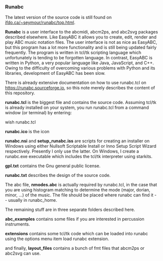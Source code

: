 ###  Runabc

The latest version of the source code is still found on
[ifdo.ca/~seymour/runabc/top.html](https://ifdo.ca/~seymour/runabc/top.html).

**Runabc** is a user interface to the abcmidi, abcm2ps, and abc2svg packages
described elsewhere. Like EasyABC it allows you to create, edit, render and
play ABC music notation files. The user interface is not as nice as EasyABC,
but this program has a lot more functionality and is still being updated
fairly frequently. The program is written in tcl/tk scripting language which
unfortunately is tending to be forgotten language. In contrast, EasyABC is
written in Python, a very popular language like Java, JavaScript, and C++.
Owing to the difficulty of overcoming various problems with Python and its
libraries, development of EasyABC has been slow.

There is already extensive documentation on how to use runabc.tcl on
<https://runabc.sourceforge.io>, so this note merely describes the content of
this repository.

**runabc.tcl** is the biggest file and contains the source code. Assuming
tcl/tk is already installed on your system, you run runabc.tcl from a command
window (or terminal) by entering:

wish runabc.tcl

**runabc.ico** is the icon

**runabc.nsi** and **setup_runabc.iss** are scripts for creating an installer
on Windows using either Nullsoft Scriptable Install or Inno Setup Script
Wizard respectively. Presently I only use the latter. On Windows, I create a
runabc.exe executable which includes the tcl/tk interpreter using starkits.

**gpl.txt** contains the Gnu general public license.

**runabc.txt** describes the design of the source code.

The abc file, **nmodes.abc** is actually required by runabc.tcl, in the case
that you are using histogram matching to determine the mode (major, dorian,
minor, ...) of the music. The file should be placed where runabc can find it
-- usually in runabc_home.

The remaining stuff are in three separate folders described here.

**abc_examples** contains some files if you are interested in percussion
instruments.

**extensions** contains some tcl/tk code which can be loaded into runabc using
the options menu item load runabc extension.

and finally, **layout_files** contains a bunch of fmt files that abcm2ps or
abc2svg can use.

